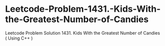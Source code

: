 # Leetcode-Problem-1431.-Kids-With-the-Greatest-Number-of-Candies
Leetcode Problem Solution 1431. Kids With the Greatest Number of Candies ( Using C++ )
